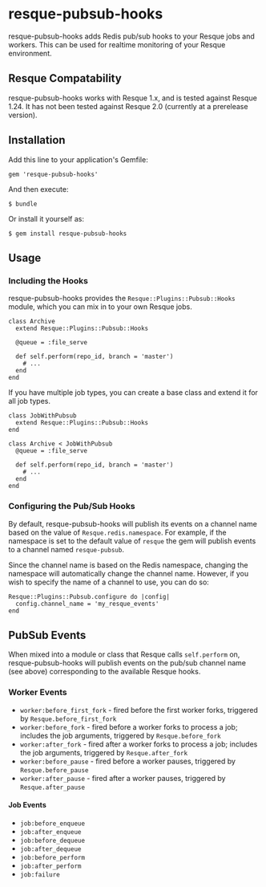 resque-pubsub-hooks
===================

resque-pubsub-hooks adds Redis pub/sub hooks to your Resque jobs and workers. This can be used for realtime monitoring of your Resque environment.

Resque Compatability
--------------------

resque-pubsub-hooks works with Resque 1.x, and is tested against Resque 1.24. It has not been tested against Resque 2.0 (currently at a prerelease version).

Installation
------------

Add this line to your application's Gemfile:

    gem 'resque-pubsub-hooks'

And then execute:

    $ bundle

Or install it yourself as:

    $ gem install resque-pubsub-hooks

Usage
-----

### Including the Hooks

resque-pubsub-hooks provides the `Resque::Plugins::Pubsub::Hooks` module, which you can mix in to your own Resque jobs.

    class Archive
      extend Resque::Plugins::Pubsub::Hooks

      @queue = :file_serve

      def self.perform(repo_id, branch = 'master')
        # ...
      end
    end

If you have multiple job types, you can create a base class and extend it for all job types.

    class JobWithPubsub
      extend Resque::Plugins::Pubsub::Hooks
    end

    class Archive < JobWithPubsub
      @queue = :file_serve

      def self.perform(repo_id, branch = 'master')
        # ...
      end
    end

### Configuring the Pub/Sub Hooks

By default, resque-pubsub-hooks will publish its events on a channel name based on the value of `Resque.redis.namespace`. For example, if the namespace is set to the default value of `resque` the gem will publish events to a channel named `resque-pubsub`.

Since the channel name is based on the Redis namespace, changing the namespace will automatically change the channel name. However, if you wish to specify the name of a channel to use, you can do so:

    Resque::Plugins::Pubsub.configure do |config|
      config.channel_name = 'my_resque_events'
    end

PubSub Events
-------------

When mixed into a module or class that Resque calls `self.perform` on, resque-pubsub-hooks will publish events on the pub/sub channel name (see above) corresponding to the available Resque hooks.

### Worker Events

  * `worker:before_first_fork` - fired before the first worker forks, triggered by `Resque.before_first_fork`
  * `worker:before_fork` - fired before a worker forks to process a job; includes the job arguments, triggered by `Resque.before_fork`
  * `worker:after_fork` - fired after a worker forks to process a job; includes the job arguments, triggered by `Resque.after_fork`
  * `worker:before_pause` - fired before a worker pauses, triggered by `Resque.before_pause`
  * `worker:after_pause` - fired after a worker pauses, triggered by `Resque.after_pause`

#### Job Events

  * `job:before_enqueue`
  * `job:after_enqueue`
  * `job:before_dequeue`
  * `job:after_dequeue`
  * `job:before_perform`
  * `job:after_perform`
  * `job:failure`
